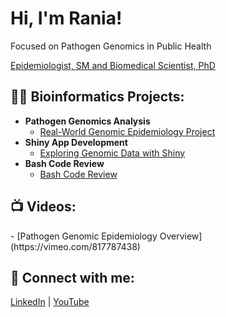<h1>Hi, I'm Rania!</h1>
<p>Focused on Pathogen Genomics in Public Health</p>
<p>
  <a href="https://www.linkedin.com/in/raniamilleron/" target="_blank">Epidemiologist, SM and Biomedical Scientist, PhD</a>
</p>

<h2>👨‍💻 Bioinformatics Projects:</h2>

- <b>Pathogen Genomics Analysis</b>
  - [Real-World Genomic Epidemiology Project](https://github.com/milleroncruz/ProjectAnalysis)
- <b>Shiny App Development</b>
  - [Exploring Genomic Data with Shiny](https://github.com/milleroncruz/Portfolio)
- <b>Bash Code Review</b>
  - [Bash Code Review](https://github.com/milleroncruz/CodeReview)

<h2>📺 Videos:</h2>
- [Pathogen Genomic Epidemiology Overview](https://vimeo.com/817787438)

<h2>🤳 Connect with me:</h2>
<p>
  <a href="https://www.linkedin.com/in/raniamilleron/">LinkedIn</a> | 
  <a href="https://www.youtube.com/@raniamilleroncruz359">YouTube</a>
</p>

<!--
**milleroncruz/milleroncruz** is a ✨ _special_ ✨ repository because its `README.md` (this file) appears on your GitHub profile.

Here are some ideas to get you started:

- 🔭 I’m currently working on ...
- 🌱 I’m currently learning ...
- 👯 I’m looking to collaborate on ...
- 🤔 I’m looking for help with ...
- 💬 Ask me about ...
- 📫 How to reach me: ...
- 😄 Pronouns: ...
- ⚡ Fun fact: ...
-->
